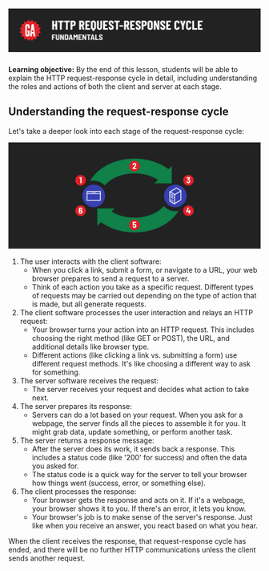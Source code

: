 # ![HTTP Request-Response Cycle - Fundamentals](./assets/hero.png)

**Learning objective:** By the end of this lesson, students will be able to explain the HTTP request-response cycle in detail, including understanding the roles and actions of both the client and server at each stage.

## Understanding the request-response cycle

Let's take a deeper look into each stage of the request-response cycle:

![HTTP Request-Response Cycle Steps](./assets/req-res-steps.png)

1. The user interacts with the client software:
    - When you click a link, submit a form, or navigate to a URL, your web browser prepares to send a request to a server.
    - Think of each action you take as a specific request. Different types of requests may be carried out depending on the type of action that is made, but all generate requests.
2. The client software processes the user interaction and relays an HTTP request:
    - Your browser turns your action into an HTTP request. This includes choosing the right method (like GET or POST), the URL, and additional details like browser type.
    - Different actions (like clicking a link vs. submitting a form) use different request methods. It's like choosing a different way to ask for something.
3. The server software receives the request:
    - The server receives your request and decides what action to take next.
4. The server prepares its response:
    - Servers can do a lot based on your request. When you ask for a webpage, the server finds all the pieces to assemble it for you. It might grab data, update something, or perform another task.
5. The server returns a response message:
    - After the server does its work, it sends back a response. This includes a status code (like '200' for success) and often the data you asked for.
    - The status code is a quick way for the server to tell your browser how things went (success, error, or something else).
6. The client processes the response:
    - Your browser gets the response and acts on it. If it's a webpage, your browser shows it to you. If there's an error, it lets you know.
    - Your browser's job is to make sense of the server's response. Just like when you receive an answer, you react based on what you hear.

When the client receives the response, that request-response cycle has ended, and there will be no further HTTP communications unless the client sends another request.
